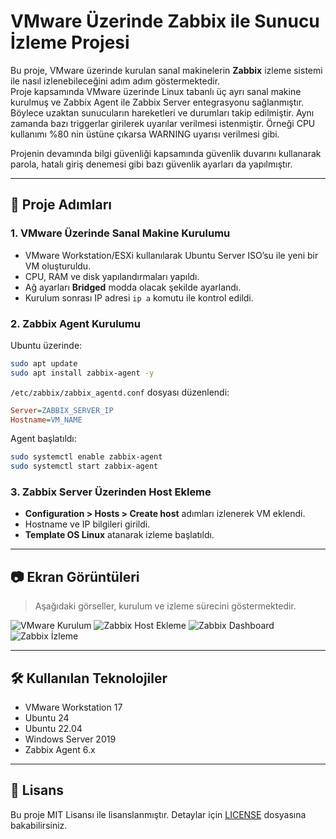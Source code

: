 # VMware Üzerinde Zabbix ile Sunucu İzleme Projesi

Bu proje, VMware üzerinde kurulan sanal makinelerin **Zabbix** izleme sistemi ile nasıl izlenebileceğini adım adım göstermektedir.  
Proje kapsamında VMware üzerinde Linux tabanlı üç ayrı sanal makine kurulmuş ve Zabbix Agent ile Zabbix Server entegrasyonu sağlanmıştır. Böylece uzaktan sunucuların hareketleri ve durumları takip edilmiştir.
Aynı zamanda bazı triggerlar girilerek uyarılar verilmesi istenmiştir. Örneği CPU kullanımı %80 nin üstüne çıkarsa WARNING uyarısı verilmesi gibi.

Projenin devamında bilgi güvenliği kapsamında güvenlik duvarını kullanarak parola, hatalı giriş denemesi gibi bazı güvenlik ayarları da yapılmıştır.

---

## 🚀 Proje Adımları

### 1. VMware Üzerinde Sanal Makine Kurulumu
- VMware Workstation/ESXi kullanılarak Ubuntu Server ISO’su ile yeni bir VM oluşturuldu.
- CPU, RAM ve disk yapılandırmaları yapıldı.
- Ağ ayarları **Bridged** modda olacak şekilde ayarlandı.
- Kurulum sonrası IP adresi `ip a` komutu ile kontrol edildi.

### 2. Zabbix Agent Kurulumu
Ubuntu üzerinde:
```bash
sudo apt update
sudo apt install zabbix-agent -y
```

`/etc/zabbix/zabbix_agentd.conf` dosyası düzenlendi:
```ini
Server=ZABBIX_SERVER_IP
Hostname=VM_NAME
```

Agent başlatıldı:
```bash
sudo systemctl enable zabbix-agent
sudo systemctl start zabbix-agent
```

### 3. Zabbix Server Üzerinden Host Ekleme
- **Configuration > Hosts > Create host** adımları izlenerek VM eklendi.
- Hostname ve IP bilgileri girildi.
- **Template OS Linux** atanarak izleme başlatıldı.

---

## 📷 Ekran Görüntüleri
> Aşağıdaki görseller, kurulum ve izleme sürecini göstermektedir.

![VMware Kurulum](images/vmware_setup.png.png)
![Zabbix Host Ekleme](images/zabbix_host_add.png.png)
![Zabbix Dashboard](images/zabbix_dashboard.png.png)
![Zabbix İzleme](images/zabbix_izleme.png.png)

---

## 🛠 Kullanılan Teknolojiler
- VMware Workstation 17
- Ubuntu 24
- Ubuntu 22.04
- Windows Server 2019
- Zabbix Agent 6.x


---

## 📄 Lisans
Bu proje MIT Lisansı ile lisanslanmıştır. Detaylar için [LICENSE](LICENSE) dosyasına bakabilirsiniz.
